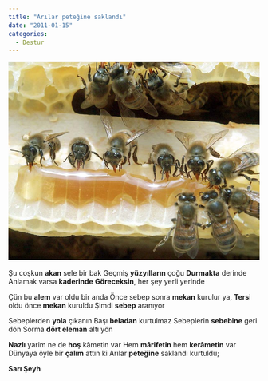 ```yaml
---
title: "Arılar peteğine saklandı"
date: "2011-01-15"
categories: 
  - Destur
---
```


[![ari4.jpg](../uploads/2011/01/ari4.jpg)](../uploads/2011/01/ari4.jpg "ari4.jpg")

Şu coşkun **akan** sele bir bak Geçmiş **yüzyılların** çoğu **Durmakta** derinde Anlamak varsa **kaderinde** **Göreceksin**, her şey yerli yerinde

Çün bu **alem** var oldu bir anda Önce sebep sonra **mekan** kurulur ya, **Ters**i oldu önce **mekan** kuruldu Şimdi **sebep** aranıyor

Sebeplerden **yola** çıkanın Başı **beladan** kurtulmaz Sebeplerin **sebebine** geri dön Sorma **dört eleman** altı yön

**Nazlı** yarim ne de **hoş** kâmetin var Hem **mârifetin** hem **kerâmetin** var Dünyaya öyle bir **çalım** attın ki Arılar **peteğine** saklandı kurtuldu;

**Sarı Şeyh**
